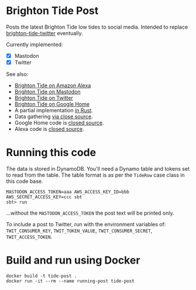 # Brighton Tide Post

Posts the latest Brighton Tide low tides to social media. Intended to replace [brighton-tide-twitter](https://github.com/d6y/brightontide) eventually.

Currently implemented: 

- [x] Mastodon
- [x] Twitter

See also:

- [Brighton Tide on Amazon Alexa](https://www.amazon.co.uk/dp/B078KLX513)
- [Brighton Tide on Mastodon](https://mastodon.social/web/accounts/482847)
- [Brighton Tide on Twitter](https://twitter.com/brightontide)
- [Brighton Tide on Google Home](https://assistant.google.com/services/a/uid/000000139c4246a6?hl=en-GB)
- A partial implementation [in Rust](https://gitlab.com/d6y/brightontide-post).
- Data gathering [via close source](https://gitlab.com/d6y/brighton-tide-gather).
- Google Home code is [closed source](https://gitlab.com/d6y/brighton-tide-home-firebase).
- Alexa code is [closed source](https://gitlab.com/d6y/brighton-tide-skill).

# Running this code

The data is stored in DynamoDB. You'll need a Dynamo table and tokens set to read from the table.
The table format is as per the `TideRow` case class in this code base.

```
MASTODON_ACCESS_TOKEN=aaa AWS_ACCESS_KEY_ID=bbb AWS_SECRET_ACCESS_KEY=ccc sbt
sbt> run
```

...without the `MASTODON_ACCESS_TOKEN` the post text will be printed only.

To include a post to Twitter, run with the environment variables of:
`TWIT_CONSUMER_KEY`, `TWIT_TOKEN_VALUE`, `TWIT_CONSUMER_SECRET`, `TWIT_ACCESS_TOKEN`.

# Build and run using Docker

```
docker build -t tide-post .
docker run -it --rm --name running-post tide-post
```


